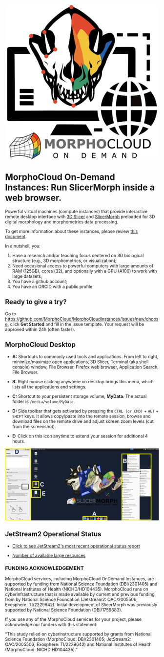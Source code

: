 <img src="https://raw.githubusercontent.com/MorphoCloud/MorphoCloudInstances/main/MC_Logo.png" alt="SlicerMorph on the cloud" width="512">

# MorphoCloud On-Demand Instances: Run SlicerMorph inside a web browser.

Powerful virtual machines (compute instances) that provide interactive remote
desktop interface with [3D Slicer](https://download.slicer.org) and
[SlicerMorph](https://github.com/SlicerMorph/SlicerMorph/blob/master/README.md)
preloaded for 3D digital morphology and morphometrics data processing.

To get more information about these instances, please review
[this document](https://docs.google.com/document/d/1WRds-QWnDK1MnmEhGUPyBgjE9hitiddcElAPWiAYRg4/edit#heading=h.b0yi3m7wlfk8).

In a nutshell, you:

1. Have a research and/or teaching focus centered on 3D biological structure
   (e.g., 3D morphometrics, or visualization);
2. Need occasional access to powerful computers with large amounts of RAM
   (125GB), cores (32), and optionally with a GPU (A100) to work with large
   datasets;
3. You have a github account;
4. You have an ORCID with a public profile.

## Ready to give a try?

Go to https://github.com/MorphoCloud/MorphoCloudInstances/issues/new/choose,
click **Get Started** and fill in the issue template. Your request will be
approved within 24h (often faster).

## MorphoCloud Desktop

- **A:** Shortcuts to commonly used tools and applications. From left to right,
  minimize/maximize open applications, 3D Slicer, Terminal (aka shell console)
  window, File Browser, Firefox web browser, Application Search, File Browser.

- **B:** Right mouse clicking anywhere on desktop brings this menu, which lists
  all the applications and settings.

- **C:** Shortcut to your persistent storage volume, **MyData**. The actual
  folder is `/media/volume/MyData`.

- **D:** Side toolbar that gets activated by pressing the `CTRL (or CMD)` +
  `ALT` + `SHIFT` keys. It allows copy/paste into the remote session, browse and
  download files on the remote drive and adjust screen zoom levels (cut from the
  screenshot).

- **E:** Click on this icon anytime to extend your session for additional 4
  hours.

<p align="center">
  <img src="https://github.com/MorphoCloud/MorphoCloudInstances/blob/main/MCI_Desktop.png" width="1000"/>
</p>

## JetStream2 Operational Status

- <a href="https://jetstream.status.io/" target="_blank" rel="noopener noreferrer">
  Click to see JetStream2's most recent operational status report</a>

- <a href="https://docs.jetstream-cloud.org/overview/status/"> Number of
  available large resources</a>

### FUNDING ACKNOWLEDGEMENT

MorphoCloud services, including MorphoCloud OnDemand Instances, are supported by
funding from National Science Foundation (DBI/2301405) and National Institutes
of Health (NICHD/HD104435). MorphoCloud runs on cyberinfrastructure that is made
available by current and previous funding from by National Science Foundation
(Jetstream2: OAC/2005506, Exosphere: TI/2229642). Initial development of
SlicerMorph was previously supported by National Science Foundation
(DBI/1759883).

If you use any of the MorphoCloud services for your project, please acknowledge
our funders with this statement:

“This study relied on cyberinstructure supported by grants from National Science
Foundation (MorphoCloud: DBI/2301405; JetStream2: OAC/2005506; Exosphere:
TI/2229642) and National Institutes of Health (MorphoCloud: NICHD HD104435).”
